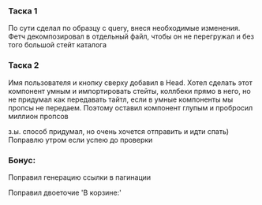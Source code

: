 ### Таска 1

По сути сделал по образцу с query, внеся необходимые изменения.
Фетч декомпозировал в отдельный файл, чтобы он не перегружал и
без того большой стейт каталога

### Таска 2

Имя пользователя и кнопку сверху добавил в Head. Хотел сделать этот компонент умным и импортировать стейты, коллбеки прямо в него,
но не придумал как передавать тайтл, если в умные компоненты мы пропсы не передаем. Поэтому оставил компонент глупым и
пробросил миллион пропсов

з.ы. способ придумал, но очень хочется отправить и идти спать) Поправлю утром если успею до проверки


### Бонус:
Поправил генерацию ссылки в пагинации

Поправил двоеточие 'В корзине:'
